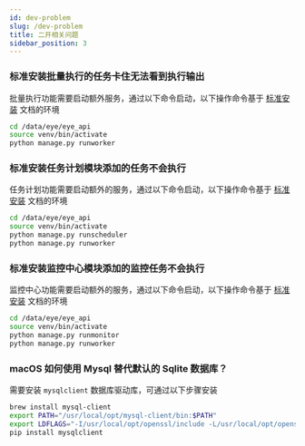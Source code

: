 ```yaml
---
id: dev-problem
slug: /dev-problem
title: 二开相关问题
sidebar_position: 3
---
```


### 标准安装批量执行的任务卡住无法看到执行输出
批量执行功能需要启动额外服务，通过以下命令启动，以下操作命令基于 [标准安装](/docs/install) 文档的环境

```bash
cd /data/eye/eye_api
source venv/bin/activate
python manage.py runworker
```

### 标准安装任务计划模块添加的任务不会执行
任务计划功能需要启动额外的服务，通过以下命令启动，以下操作命令基于 [标准安装](/docs/install) 文档的环境

```bash
cd /data/eye/eye_api
source venv/bin/activate
python manage.py runscheduler
python manage.py runworker
```

### 标准安装监控中心模块添加的监控任务不会执行
监控中心功能需要启动额外的服务，通过以下命令启动，以下操作命令基于 [标准安装](/docs/install) 文档的环境

```bash
cd /data/eye/eye_api
source venv/bin/activate
python manage.py runmonitor
python manage.py runworker
```

### macOS 如何使用 Mysql 替代默认的 Sqlite 数据库？
需要安装 `mysqlclient` 数据库驱动库，可通过以下步骤安装

```bash
brew install mysql-client
export PATH="/usr/local/opt/mysql-client/bin:$PATH"
export LDFLAGS="-I/usr/local/opt/openssl/include -L/usr/local/opt/openssl/lib"
pip install mysqlclient
```